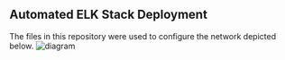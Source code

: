 ## Automated ELK Stack Deployment
The files in this repository were used to configure the network depicted below.
![diagram](images/Cloud_Diagram.png)
